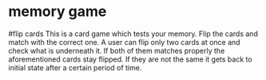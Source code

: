 # memory game
#flip cards
This is a card game which tests your memory. 
Flip the cards and match with the correct one. 
A user can flip only two cards at once and check what is underneath it.
If both of them matches properly the aforementioned cards stay flipped.
If they are not the same it gets back to initial state after a certain period of time.
